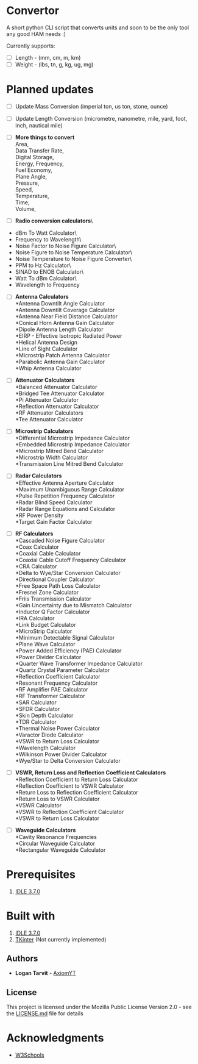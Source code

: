 # Convertor
A short python CLI script that converts units and soon to be the only tool any good HAM needs :)

Currently supports:

- [ ] Length - (mm, cm, m, km)
- [ ] Weight - (lbs, tn, g, kg, ug, mg)

# Planned updates

- [ ] Update Mass Conversion (imperial ton, us ton, stone, ounce)
- [ ] Update Length Conversion (micrometre, nanometre, mile, yard, foot, inch, nautical mile)

- [ ] **More things to convert**\
Area, \
Data Transfer Rate, \
Digital Storage,\
Energy, Frequency, \
Fuel Economy, \
Plane Angle,\
Pressure, \
Speed,\
Temperature, \
Time,\
Volume,

- [ ] **Radio conversion calculators**\
* dBm To Watt Calculator\
* Frequency to Wavelength\
* Noise Factor to Noise Figure Calculator\
* Noise Figure to Noise Temperature Calculator\
* Noise Temperature to Noise Figure Converter\
* PPM to Hz Calculator\
* SINAD to ENOB Calculator\
* Watt To dBm Calculator\
* Wavelength to Frequency

- [ ] **Antenna Calculators**\
*Antenna Downtilt Angle Calculator\
*Antenna Downtilt Coverage Calculator\
*Antenna Near Field Distance Calculator\
*Conical Horn Antenna Gain Calculator\
*Dipole Antenna Length Calculator\
*EIRP - Effective Isotropic Radiated Power\
*Helical Antenna Design\
*Line of Sight Calculator\
*Microstrip Patch Antenna Calculator\
*Parabolic Antenna Gain Calculator\
*Whip Antenna Calculator

- [ ] **Attenuator Calculators**\
*Balanced Attenuator Calculator\
*Bridged Tee Attenuator Calculator\
*Pi Attenuator Calculator\
*Reflection Attenuator Calculator\
*RF Attenuator Calculators\
*Tee Attenuator Calculator

- [ ] **Microstrip Calculators**\
*Differential Microstrip Impedance Calculator\
*Embedded Microstrip Impedance Calculator\
*Microstrip Mitred Bend Calculator\
*Microstrip Width Calculator\
*Transmission Line Mitred Bend Calculator

- [ ] **Radar Calculators**\
*Effective Antenna Aperture Calculator\
*Maximum Unambiguous Range Calculator\
*Pulse Repetition Frequency Calculator\
*Radar Blind Speed Calculator\
*Radar Range Equations and Calculator\
*RF Power Density\
*Target Gain Factor Calculator

- [ ] **RF Calculators**\
*Cascaded Noise Figure Calculator\
*Coax Calculator\
*Coaxial Cable Calculator\
*Coaxial Cable Cutoff Frequency Calculator\
*CRA Calculator\
*Delta to Wye/Star Conversion Calculator\
*Directional Coupler Calculator\
*Free Space Path Loss Calculator\
*Fresnel Zone Calculator\
*Friis Transmission Calculator\
*Gain Uncertainty due to Mismatch Calculator\
*Inductor Q Factor Calculator\
*IRA Calculator\
*Link Budget Calculator\
*MicroStrip Calculator\
*Minimum Detectable Signal Calculator\
*Plane Wave Calculator\
*Power Added Efficiency (PAE) Calculator\
*Power Divider Calculator\
*Quarter Wave Transformer Impedance Calculator\
*Quartz Crystal Parameter Calculator\
*Reflection Coefficient Calculator\
*Resonant Frequency Calculator\
*RF Amplifier PAE Calculator\
*RF Transformer Calculator\
*SAR Calculator\
*SFDR Calculator\
*Skin Depth Calculator\
*TDR Calculator\
*Thermal Noise Power Calculator\
*Varactor Diode Calculator\
*VSWR to Return Loss Calculator\
*Wavelength Calculator\
*Wilkinson Power Divider Calculator\
*Wye/Star to Delta Conversion Calculator

- [ ] **VSWR, Return Loss and Reflection Coefficient Calculators**\
*Reflection Coefficient to Return Loss Calculator\
*Reflection Coefficient to VSWR Calculator\
*Return Loss to Reflection Coefficient Calculator\
*Return Loss to VSWR Calculator\
*VSWR Calculator\
*VSWR to Reflection Coefficient Calculator\
*VSWR to Return Loss Calculator

- [ ] **Waveguide Calculators**\
*Cavity Resonance Frequencies\
*Circular Waveguide Calculator\
*Rectangular Waveguide Calculator

# Prerequisites

1) [IDLE 3.7.0](https://www.python.org/downloads/release/python-370/)

# Built with

1) [IDLE 3.7.0](https://www.python.org/downloads/release/python-370/)
2) [TKinter](https://wiki.python.org/moin/TkInter) (Not currently implemented)

## Authors

* **Logan Tarvit** - [AxiomYT](https://github.com/AxiomYT)

## License

This project is licensed under the Mozilla Public License Version 2.0 - see the [LICENSE.md](LICENSE.md) file for details

# Acknowledgments

* [W3Schools](https://www.w3schools.com/python/)
